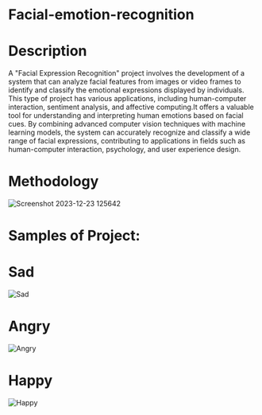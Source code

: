 # Facial-emotion-recognition
# Description
A "Facial Expression Recognition" project involves the development of a system that can analyze facial features from images or video frames to identify and classify the emotional expressions displayed by individuals. This type of project has various applications, including human-computer interaction, sentiment analysis, and affective computing.It offers a valuable tool for understanding and interpreting human emotions based on facial cues. By combining advanced computer vision techniques with machine learning models, the system can accurately recognize and classify a wide range of facial expressions, contributing to applications in fields such as human-computer interaction, psychology, and user experience design.
# Methodology
![Screenshot 2023-12-23 125642](https://github.com/NikhilD2003/Facial-emotion-recognition/assets/150776453/76ffe04e-03a5-4df4-9716-cfd7abbf5704)
# Samples of Project:
# Sad
![Sad](https://github.com/NikhilD2003/Facial-emotion-recognition/assets/150776453/4900331e-e345-4420-9792-83abd4ba73c6)
# Angry
![Angry](https://github.com/NikhilD2003/Facial-emotion-recognition/assets/150776453/a4276217-5351-4e04-9c7b-fe4c4e0622ec)
# Happy
![Happy](https://github.com/NikhilD2003/Facial-emotion-recognition/assets/150776453/f2903f45-2592-449d-aaed-012545c014aa)
